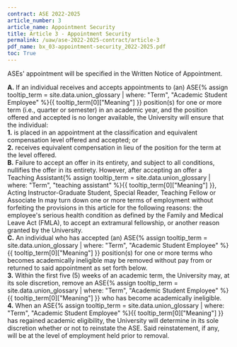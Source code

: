 ```yaml
---
contract: ASE 2022-2025
article_number: 3
article_name: Appointment Security 
title: Article 3 - Appointment Security 
permalink: /uaw/ase-2022-2025-contract/article-3
pdf_name: bx_03-appointment-security_2022-2025.pdf
toc: True
---
```



ASEs' appointment will be specified in the Written Notice of Appointment.
<div class="lvl1"><b>A.</b> If an individual receives and accepts appointments to (an) <span class="tooltip">ASE<span class="tooltip-text">{% assign tooltip_term = site.data.union_glossary | where: "Term", "Academic Student Employee" %}{{ tooltip_term[0]["Meaning"] }}</span></span> position(s) for one or more term (i.e., quarter or semester) in an academic year, and the position offered and accepted is no longer available, the University will ensure that the individual:</div>

<div class="lvl2"><b>1.</b> is placed in an appointment at the classification and equivalent compensation level offered and accepted; or</div>
<div class="lvl2"><b>2.</b> receives equivalent compensation in lieu of the position for the term at the level offered.</div>
<div class="lvl1"><b>B.</b> Failure to accept an offer in its entirety, and subject to all conditions, nullifies the offer in its entirety. However, after accepting an offer a <span class="tooltip">Teaching Assistant<span class="tooltip-text">{% assign tooltip_term = site.data.union_glossary | where: "Term", "teaching assistant" %}{{ tooltip_term[0]["Meaning"] }}</span></span>, Acting Instructor-Graduate Student, Special Reader, Teaching Fellow or Associate In may turn down one or more terms of employment without forfeiting the provisions in this article for the following reasons: the employee's serious health condition as defined by the Family and Medical Leave Act (FMLA), to accept an extramural fellowship, or another reason granted by the University.</div>
<div class="lvl1"><b>C.</b> An individual who has accepted (an) <span class="tooltip">ASE<span class="tooltip-text">{% assign tooltip_term = site.data.union_glossary | where: "Term", "Academic Student Employee" %}{{ tooltip_term[0]["Meaning"] }}</span></span> position(s) for one or more terms who becomes academically ineligible may be removed without pay from or returned to said appointment as set forth below.</div>
<div class="lvl2"><b>3.</b> Within the first five (5) weeks of an academic term, the University may, at its sole discretion, remove an <span class="tooltip">ASE<span class="tooltip-text">{% assign tooltip_term = site.data.union_glossary | where: "Term", "Academic Student Employee" %}{{ tooltip_term[0]["Meaning"] }}</span></span> who has become academically ineligible.</div>
<div class="lvl2"><b>4.</b> When an <span class="tooltip">ASE<span class="tooltip-text">{% assign tooltip_term = site.data.union_glossary | where: "Term", "Academic Student Employee" %}{{ tooltip_term[0]["Meaning"] }}</span></span> has regained academic eligibility, the University will determine in its sole discretion whether or not to reinstate the ASE. Said reinstatement, if any, will be at the level of employment held prior to removal.</div>
